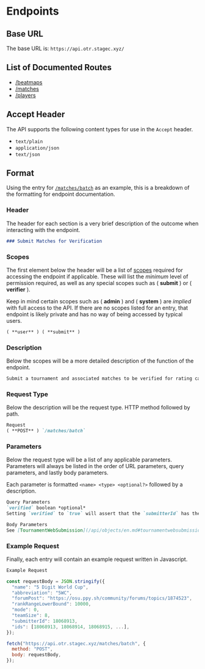 # Endpoints

## Base URL

The base URL is: `https://api.otr.stagec.xyz/`

## List of Documented Routes

- [/beatmaps](./beatmaps/en.md)
- [/matches](./matches/en.md)
- [/players](./players/en.md)

## Accept Header

The API supports the following content types for use in the `Accept` header.

- `text/plain`
- `application/json`
- `text/json`

## Format

Using the entry for [`/matches/batch`](./matches/en.md#submit-matches-for-verification) as an example, this is a breakdown of the formatting for endpoint documentation.

### Header

The header for each section is a very brief description of the outcome when interacting with the endpoint.

```md
### Submit Matches for Verification
```

### Scopes

The first element below the header will be a list of [scopes](/api/scopes/en.md) required for accessing the endpoint if applicable. These will list the *minimum* level of permission required, as well as any special scopes such as ( **submit** ) or ( **verifier** ).

Keep in mind certain scopes such as ( **admin** ) and ( **system** ) are *implied* with full access to the API. If there are no scopes listed for an entry, that endpoint is likely private and has no way of being accessed by typical users.

```md
( **user** ) ( **submit** )
```

### Description

Below the scopes will be a more detailed description of the function of the endpoint.

```md
Submit a tournament and associated matches to be verified for rating calculation
```

### Request Type

Below the description will be the request type. HTTP method followed by path.

```md
Request
( **POST** ) `/matches/batch`
```

### Parameters

Below the request type will be a list of any applicable parameters. Parameters will always be listed in the order of URL parameters, query parameters, and lastly body parameters.

Each parameter is formatted `<name> <type> <optional?>` followed by a description.

```md
Query Parameters
`verified` boolean *optional*
Setting `verified` to `true` will assert that the `submitterId` has the ( **verifier** ) scope

Body Parameters
See [TournamentWebSubmission](/api/objects/en.md#tournamentwebsubmission)
```

### Example Request

Finally, each entry will contain an example request written in Javascript.

```js
Example Request

const requestBody = JSON.stringify({
  "name": "5 Digit World Cup",
  "abbreviation": "5WC",
  "forumPost": "https://osu.ppy.sh/community/forums/topics/1874523",
  "rankRangeLowerBound": 10000,
  "mode": 0,
  "teamSize": 8,
  "submitterId": 18068913,
  "ids": [18068913, 18068914, 18068915, ...],
});

fetch("https://api.otr.stagec.xyz/matches/batch", {
  method: "POST",
  body: requestBody,
});
```